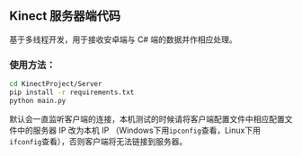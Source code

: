 ## Kinect 服务器端代码

基于多线程开发，用于接收安卓端与 C# 端的数据并作相应处理。

### 使用方法：
```bash
cd KinectProject/Server
pip install -r requirements.txt
python main.py
```
默认会一直监听客户端的连接，本机测试的时候请将客户端配置文件中相应配置文件中的服务器 IP 改为本机 IP （Windows下用`ipconfig`查看，Linux下用`ifconfig`查看），否则客户端将无法链接到服务器。
